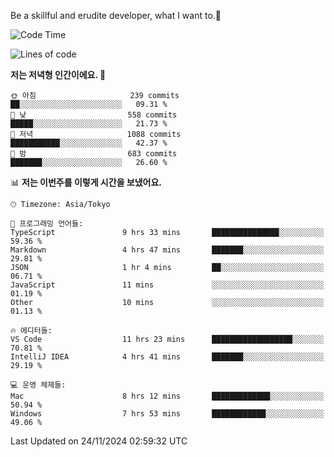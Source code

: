 Be a skillful and erudite developer, what I want to.👶

<!--START_SECTION:waka-->
![Code Time](http://img.shields.io/badge/Code%20Time-1%2C415%20hrs%2029%20mins-blue)

![Lines of code](https://img.shields.io/badge/%EC%A0%80%EB%8A%94%20%EC%97%AC%ED%83%9C%EA%B9%8C%EC%A7%80%20-903.4%20thousand%20%EC%A4%84%EC%9D%98%20%EC%BD%94%EB%93%9C%EB%A5%BC%20%EC%9E%91%EC%84%B1%ED%96%88%EC%96%B4%EC%9A%94.-blue)

**저는 저녁형 인간이에요. 🦉** 

```text
🌞 아침                     239 commits         ██░░░░░░░░░░░░░░░░░░░░░░░   09.31 % 
🌆 낮　                     558 commits         █████░░░░░░░░░░░░░░░░░░░░   21.73 % 
🌃 저녁                     1088 commits        ███████████░░░░░░░░░░░░░░   42.37 % 
🌙 밤　                     683 commits         ███████░░░░░░░░░░░░░░░░░░   26.60 % 
```


📊 **저는 이번주를 이렇게 시간을 보냈어요.** 

```text
🕑︎ Timezone: Asia/Tokyo

💬 프로그래밍 언어들: 
TypeScript               9 hrs 33 mins       ███████████████░░░░░░░░░░   59.36 % 
Markdown                 4 hrs 47 mins       ███████░░░░░░░░░░░░░░░░░░   29.81 % 
JSON                     1 hr 4 mins         ██░░░░░░░░░░░░░░░░░░░░░░░   06.71 % 
JavaScript               11 mins             ░░░░░░░░░░░░░░░░░░░░░░░░░   01.19 % 
Other                    10 mins             ░░░░░░░░░░░░░░░░░░░░░░░░░   01.13 % 

🔥 에디터들: 
VS Code                  11 hrs 23 mins      ██████████████████░░░░░░░   70.81 % 
IntelliJ IDEA            4 hrs 41 mins       ███████░░░░░░░░░░░░░░░░░░   29.19 % 

💻 운영 체제들: 
Mac                      8 hrs 12 mins       █████████████░░░░░░░░░░░░   50.94 % 
Windows                  7 hrs 53 mins       ████████████░░░░░░░░░░░░░   49.06 % 
```


 Last Updated on 24/11/2024 02:59:32 UTC
<!--END_SECTION:waka-->
